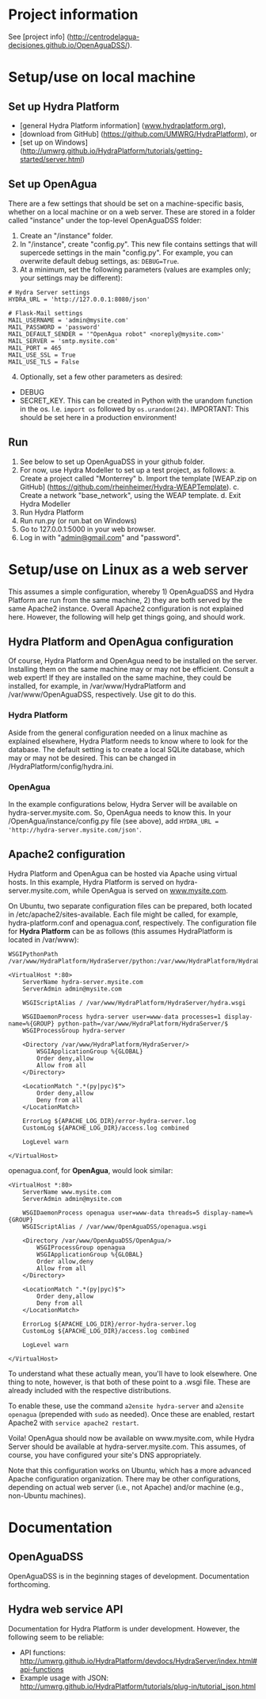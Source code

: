 # Project information

See [project info] (http://centrodelagua-decisiones.github.io/OpenAguaDSS/).

# Setup/use on local machine

## Set up Hydra Platform
* [general Hydra Platform information] (www.hydraplatform.org),
* [download from GitHub] (https://github.com/UMWRG/HydraPlatform), or
* [set up on Windows] (http://umwrg.github.io/HydraPlatform/tutorials/getting-started/server.html)

## Set up OpenAgua

There are a few settings that should be set on a machine-specific basis, whether on a local machine or on a web server. These are stored in a folder called "instance" under the top-level OpenAguaDSS folder:

1. Create an "/instance" folder.
2. In "/instance", create "config.py". This new file contains settings that will supercede settings in the main "config.py". For example, you can overwrite default debug settings, as: `DEBUG=True`.
3. At a minimum, set the following parameters (values are examples only; your settings may be different):
```
# Hydra Server settings
HYDRA_URL = 'http://127.0.0.1:8080/json'

# Flask-Mail settings
MAIL_USERNAME = 'admin@mysite.com'
MAIL_PASSWORD = 'password'
MAIL_DEFAULT_SENDER = '"OpenAgua robot" <noreply@mysite.com>'
MAIL_SERVER = 'smtp.mysite.com'
MAIL_PORT = 465
MAIL_USE_SSL = True
MAIL_USE_TLS = False
```
4. Optionally, set a few other parameters as desired:
  * DEBUG
  * SECRET_KEY. This can be created in Python with the urandom function in the os. I.e. `import os` followed by `os.urandom(24)`. IMPORTANT: This should be set here in a production environment!

## Run

1. See below to set up OpenAguaDSS in your github folder.
2. For now, use Hydra Modeller to set up a test project, as follows:
  a. Create a project called "Monterrey"
  b. Import the template [WEAP.zip on GitHub] (https://github.com/rheinheimer/Hydra-WEAPTemplate).
  c. Create a network "base_network", using the WEAP template.
  d. Exit Hydra Modeller
3. Run Hydra Platform
4. Run run.py (or run.bat on Windows)
5. Go to 127.0.0.1:5000 in your web browser.
6. Log in with "admin@gmail.com" and "password".

# Setup/use on Linux as a web server

This assumes a simple configuration, whereby 1) OpenAguaDSS and Hydra Platform are run from the same machine, 2) they are both served by the same Apache2 instance. Overall Apache2 configuration is not explained here. However, the following will help get things going, and should work.

## Hydra Platform and OpenAgua configuration

Of course, Hydra Platform and OpenAgua need to be installed on the server. Installing them on the same machine may or may not be efficient. Consult a web expert! If they are installed on the same machine, they could be installed, for example, in /var/www/HydraPlatform and /var/www/OpenAguaDSS, respectively. Use git to do this.

### Hydra Platform

Aside from the general configuration needed on a linux machine as explained elsewhere, Hydra Platform needs to know where to look for the database. The default setting is to create a local SQLite database, which may or may not be desired. This can be changed in /HydraPlatform/config/hydra.ini.

### OpenAgua

In the example configurations below, Hydra Server will be available on hydra-server.mysite.com. So, OpenAgua needs to know this. In your /OpenAgua/instance/config.py file (see above), add `HYDRA_URL = 'http://hydra-server.mysite.com/json'`.

## Apache2 configuration

Hydra Platform and OpenAgua can be hosted via Apache using virtual hosts. In this example, Hydra Platform is served on hydra-server.mysite.com, while OpenAgua is served on www.mysite.com.

On Ubuntu, two separate configuration files can be prepared, both located in /etc/apache2/sites-available. Each file might be called, for example, hydra-platform.conf and openagua.conf, respectively. The configuration file for **Hydra Platform** can be as follows (this assumes HydraPlatform is located in /var/www):

```
WSGIPythonPath /var/www/HydraPlatform/HydraServer/python:/var/www/HydraPlatform/HydraLib/python

<VirtualHost *:80>
    ServerName hydra-server.mysite.com
    ServerAdmin admin@mysite.com

    WSGIScriptAlias / /var/www/HydraPlatform/HydraServer/hydra.wsgi

    WSGIDaemonProcess hydra-server user=www-data processes=1 display-name=%{GROUP} python-path=/var/www/HydraPlatform/HydraServer/$
    WSGIProcessGroup hydra-server

    <Directory /var/www/HydraPlatform/HydraServer/>
        WSGIApplicationGroup %{GLOBAL}
        Order deny,allow
        Allow from all
    </Directory>

    <LocationMatch ".*(py|pyc)$">
        Order deny,allow
        Deny from all
    </LocationMatch>
    
	ErrorLog ${APACHE_LOG_DIR}/error-hydra-server.log
    CustomLog ${APACHE_LOG_DIR}/access.log combined

    LogLevel warn
    
</VirtualHost>
```

openagua.conf, for **OpenAgua**, would look similar:

```
<VirtualHost *:80>
    ServerName www.mysite.com
    ServerAdmin admin@mysite.com

    WSGIDaemonProcess openagua user=www-data threads=5 display-name=%{GROUP}
    WSGIScriptAlias / /var/www/OpenAguaDSS/openagua.wsgi

    <Directory /var/www/OpenAguaDSS/OpenAgua/>
        WSGIProcessGroup openagua
        WSGIApplicationGroup %{GLOBAL}
        Order allow,deny
        Allow from all
    </Directory>

    <LocationMatch ".*(py|pyc)$">
        Order deny,allow
        Deny from all
    </LocationMatch>
    
	ErrorLog ${APACHE_LOG_DIR}/error-hydra-server.log
    CustomLog ${APACHE_LOG_DIR}/access.log combined

    LogLevel warn
    
</VirtualHost>
```

To understand what these actually mean, you'll have to look elsewhere. One thing to note, however, is that both of these point to a .wsgi file. These are already included with the respective distributions.

To enable these, use the command `a2ensite hydra-server` and `a2ensite openagua` (prepended with `sudo` as needed). Once these are enabled, restart Apache2 with `service apache2 restart`.

Voila! OpenAgua should now be available on www<span></span>.mysite.com, while Hydra Server should be available at hydra-server.mysite.com. This assumes, of course, you have configured your site's DNS appropriately.

Note that this configuration works on Ubuntu, which has a more advanced Apache configuration organization. There may be other configurations, depending on actual web server (i.e., not Apache) and/or machine (e.g., non-Ubuntu machines).

# Documentation

## OpenAguaDSS

OpenAguaDSS is in the beginning stages of development. Documentation forthcoming.

## Hydra web service API

Documentation for Hydra Platform is under development. However, the following seem to be reliable:
* API functions: http://umwrg.github.io/HydraPlatform/devdocs/HydraServer/index.html#api-functions
* Example usage with JSON: http://umwrg.github.io/HydraPlatform/tutorials/plug-in/tutorial_json.html